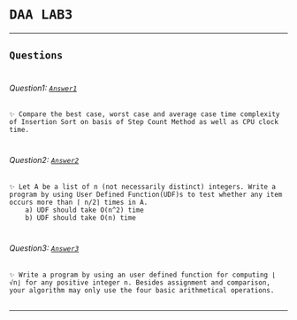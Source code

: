 # ```DAA LAB3```  
***  
## ```Questions```  
#
###### Question1: [```Answer1```](q1.c)
    ✨ Compare the best case, worst case and average case time complexity of Insertion Sort on basis of Step Count Method as well as CPU clock time.
#
###### Question2: [```Answer2```](q2.c)
    ✨ Let A be a list of n (not necessarily distinct) integers. Write a program by using User Defined Function(UDF)s to test whether any item occurs more than ⌈ n/2⌉ times in A.
        a) UDF should take O(n^2) time
        b) UDF should take O(n) time
#
###### Question3: [```Answer3```](q3.c)
    ✨ Write a program by using an user defined function for computing ⌊ √n⌋ for any positive integer n. Besides assignment and comparison, your algorithm may only use the four basic arithmetical operations.
##

---

